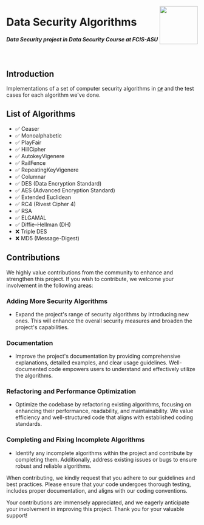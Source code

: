 <p><a href="https://www.asu.edu.eg/"><img align="right" src="https://ums.asu.edu.eg/images/logo.png" width="100" /></a></p>
<div align=left>
<h1>
  Data Security Algorithms
</h1>
    <h5>
        Data Security project in Data Security Course at FCIS-ASU
    </h5>
</div>
<br>

## Introduction
Implementations of a set of computer security algorithms in [`C#`](https://docs.microsoft.com/en-us/dotnet/csharp/) and the test cases for each algorithm we've done. 

## List of Algorithms
- ✅ Ceaser
- ✅ Monoalphabetic
- ✅ PlayFair
- ✅ HillCipher
- ✅ AutokeyVigenere
- ✅ RailFence
- ✅ RepeatingKeyVigenere
- ✅ Columnar
- ✅ DES (Data Encryption Standard)
- ✅ AES (Advanced Encryption Standard)
- ✅ Extended Euclidean
- ✅ RC4 (Rivest Cipher 4)
- ✅ RSA
- ✅ ELGAMAL
- ✅ Diffie–Hellman (DH)
- ❌ Triple DES
- ❌ MD5 (Message-Digest)

## Contributions

We highly value contributions from the community to enhance and strengthen this project. If you wish to contribute, we welcome your involvement in the following areas:

### Adding More Security Algorithms
- Expand the project's range of security algorithms by introducing new ones. This will enhance the overall security measures and broaden the project's capabilities.

### Documentation
- Improve the project's documentation by providing comprehensive explanations, detailed examples, and clear usage guidelines. Well-documented code empowers users to understand and effectively utilize the algorithms.

### Refactoring and Performance Optimization
- Optimize the codebase by refactoring existing algorithms, focusing on enhancing their performance, readability, and maintainability. We value efficiency and well-structured code that aligns with established coding standards.

### Completing and Fixing Incomplete Algorithms
- Identify any incomplete algorithms within the project and contribute by completing them. Additionally, address existing issues or bugs to ensure robust and reliable algorithms.

When contributing, we kindly request that you adhere to our guidelines and best practices. Please ensure that your code undergoes thorough testing, includes proper documentation, and aligns with our coding conventions.

Your contributions are immensely appreciated, and we eagerly anticipate your involvement in improving this project. Thank you for your valuable support!

